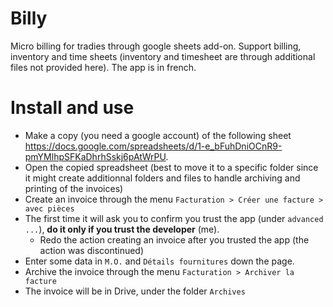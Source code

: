 # Billy

Micro billing for tradies through google sheets add-on. 
Support billing, inventory and time sheets (inventory and timesheet are through additional files not provided here). The app is in french.

# Install and use

* Make a copy (you need a google account) of the following sheet https://docs.google.com/spreadsheets/d/1-e_bFuhDniOCnR9-pmYMlhpSFKaDhrhSskj6pAtWrPU.
* Open the copied spreadsheet (best to move it to a specific folder since it might create additionnal folders and files to handle archiving and printing of the invoices)
* Create an invoice through the menu `Facturation > Créer une facture > avec pièces`
* The first time it will ask you to confirm you trust the app (under `advanced ...`), **do it only if you trust the developer** (me).
  * Redo the action creating an invoice after you trusted the app (the action was discontinued)
* Enter some data in `M.O.` and `Détails fournitures` down the page.
* Archive the invoice through the menu `Facturation > Archiver la facture`
* The invoice will be in Drive, under the folder `Archives`
